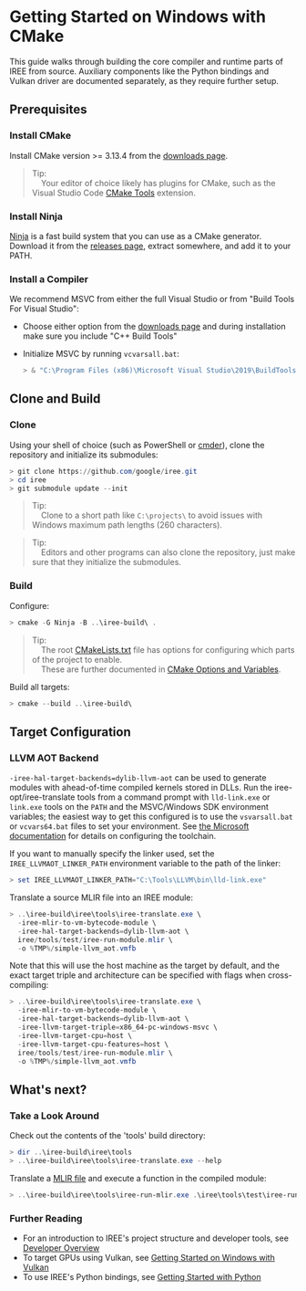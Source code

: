 # Getting Started on Windows with CMake

<!--
Notes to those updating this guide:

    * This document should be __simple__ and cover essential items only.
      Notes for optional components should go in separate files.

    * This document parallels getting_started_linux_cmake.md and
      getting_started_macos_cmake.md
      Please keep them in sync.
-->

This guide walks through building the core compiler and runtime parts of IREE
from source. Auxiliary components like the Python bindings and Vulkan driver are
documented separately, as they require further setup.

## Prerequisites

### Install CMake

Install CMake version >= 3.13.4 from the
[downloads page](https://cmake.org/download/).

> Tip:<br>
> &nbsp;&nbsp;&nbsp;&nbsp;Your editor of choice likely has plugins for CMake,
> such as the Visual Studio Code
> [CMake Tools](https://github.com/microsoft/vscode-cmake-tools) extension.

### Install Ninja

[Ninja](https://ninja-build.org/) is a fast build system that you can use as a
CMake generator. Download it from the
[releases page](https://github.com/ninja-build/ninja/releases), extract
somewhere, and add it to your PATH.

### Install a Compiler

We recommend MSVC from either the full Visual Studio or from "Build Tools For
Visual Studio":

*   Choose either option from the
    [downloads page](https://visualstudio.microsoft.com/downloads/) and during
    installation make sure you include "C++ Build Tools"
*   Initialize MSVC by running `vcvarsall.bat`:

    ```powershell
    > & "C:\Program Files (x86)\Microsoft Visual Studio\2019\BuildTools\VC\Auxiliary\Build\vcvars64.bat"
    ```

## Clone and Build

### Clone

Using your shell of choice (such as PowerShell or [cmder](https://cmder.net/)),
clone the repository and initialize its submodules:

```powershell
> git clone https://github.com/google/iree.git
> cd iree
> git submodule update --init
```

> Tip:<br>
> &nbsp;&nbsp;&nbsp;&nbsp;Clone to a short path like `C:\projects\` to avoid
> issues with Windows maximum path lengths (260 characters).

> Tip:<br>
> &nbsp;&nbsp;&nbsp;&nbsp;Editors and other programs can also clone the
> repository, just make sure that they initialize the submodules.

### Build

Configure:

```powershell
> cmake -G Ninja -B ..\iree-build\ .
```

> Tip:<br>
> &nbsp;&nbsp;&nbsp;&nbsp;The root
> [CMakeLists.txt](https://github.com/google/iree/blob/main/CMakeLists.txt)
> file has options for configuring which parts of the project to enable.<br>
> &nbsp;&nbsp;&nbsp;&nbsp;These are further documented in [CMake Options and Variables](cmake_options_and_variables.md).

Build all targets:

```powershell
> cmake --build ..\iree-build\
```

## Target Configuration

### LLVM AOT Backend

`-iree-hal-target-backends=dylib-llvm-aot` can be used to generate modules with
ahead-of-time compiled kernels stored in DLLs. Run the iree-opt/iree-translate
tools from a command prompt with `lld-link.exe` or `link.exe` tools on the
`PATH` and the MSVC/Windows SDK environment variables; the easiest way to get
this configured is to use the `vsvarsall.bat` or `vcvars64.bat` files to set
your environment. See
[the Microsoft documentation](https://docs.microsoft.com/en-us/cpp/build/building-on-the-command-line?view=vs-2019)
for details on configuring the toolchain.

If you want to manually specify the linker used, set the
`IREE_LLVMAOT_LINKER_PATH` environment variable to the path of the linker:

```powershell
> set IREE_LLVMAOT_LINKER_PATH="C:\Tools\LLVM\bin\lld-link.exe"
```

Translate a source MLIR file into an IREE module:

```powershell
> ..\iree-build\iree\tools\iree-translate.exe \
  -iree-mlir-to-vm-bytecode-module \
  -iree-hal-target-backends=dylib-llvm-aot \
  iree/tools/test/iree-run-module.mlir \
  -o %TMP%/simple-llvm_aot.vmfb
```

Note that this will use the host machine as the target by default, and the
exact target triple and architecture can be specified with flags when
cross-compiling:

```powershell
> ..\iree-build\iree\tools\iree-translate.exe \
  -iree-mlir-to-vm-bytecode-module \
  -iree-hal-target-backends=dylib-llvm-aot \
  -iree-llvm-target-triple=x86_64-pc-windows-msvc \
  -iree-llvm-target-cpu=host \
  -iree-llvm-target-cpu-features=host \
  iree/tools/test/iree-run-module.mlir \
  -o %TMP%/simple-llvm_aot.vmfb
```

## What's next?

### Take a Look Around

Check out the contents of the 'tools' build directory:

```powershell
> dir ..\iree-build\iree\tools
> ..\iree-build\iree\tools\iree-translate.exe --help
```

Translate a
[MLIR file](https://github.com/google/iree/blob/main/iree/tools/test/iree-run-module.mlir)
and execute a function in the compiled module:

```powershell
> ..\iree-build\iree\tools\iree-run-mlir.exe .\iree\tools\test\iree-run-module.mlir -function-input="f32=-2" -iree-hal-target-backends=vmvx -print-mlir
```

### Further Reading

*   For an introduction to IREE's project structure and developer tools, see
    [Developer Overview](../developing_iree/developer_overview.md)
*   To target GPUs using Vulkan, see
    [Getting Started on Windows with Vulkan](getting_started_windows_vulkan.md)
*   To use IREE's Python bindings, see
    [Getting Started with Python](getting_started_python.md)
